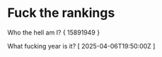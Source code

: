 # Fuck the rankings

Who the hell am I?
{ 15891949 }

What fucking year is it?
[ 2025-04-06T19:50:00Z ]
